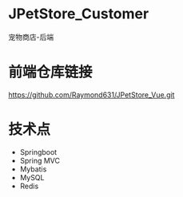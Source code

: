 # JPetStore_Customer
宠物商店-后端

# 前端仓库链接
https://github.com/Raymond631/JPetStore_Vue.git

# 技术点
* Springboot
* Spring MVC
* Mybatis
* MySQL
* Redis

